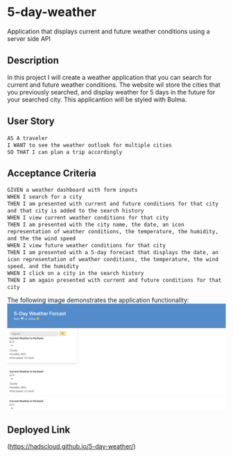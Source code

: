 # 5-day-weather
Application that displays current and future weather conditions using a server side API

## Description 
In this project I will create a weather application that you can search for current and future weather conditions. The website wil store the cities that you previously searched, and display weather for 5 days in the future for your searched city. This applicantion will be styled with Bulma.

## User Story

```
AS A traveler
I WANT to see the weather outlook for multiple cities
SO THAT I can plan a trip accordingly

```

## Acceptance Criteria

```
GIVEN a weather dashboard with form inputs
WHEN I search for a city
THEN I am presented with current and future conditions for that city and that city is added to the search history
WHEN I view current weather conditions for that city
THEN I am presented with the city name, the date, an icon representation of weather conditions, the temperature, the humidity, and the the wind speed
WHEN I view future weather conditions for that city
THEN I am presented with a 5-day forecast that displays the date, an icon representation of weather conditions, the temperature, the wind speed, and the humidity
WHEN I click on a city in the search history
THEN I am again presented with current and future conditions for that city

```

The following image demonstrates the application functionality:
![image of application](/images/5-day-weather-pic-1.png)


## Deployed Link
(https://hadscloud.github.io/5-day-weather/)
